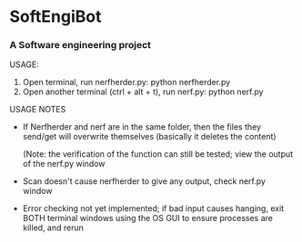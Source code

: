 # SoftEngiBot

### A Software engineering project

USAGE:
1. Open terminal, run nerfherder.py:
	python nerfherder.py
2. Open another terminal (ctrl + alt + t), run nerf.py:
	python nerf.py


USAGE NOTES
* If Nerfherder and nerf are in the same folder, then the files they send/get will overwrite themselves
(basically it deletes the content)

	(Note: the verification of the function can still be tested; view the output of the nerf.py window


* Scan doesn't cause nerfherder to give any output, check nerf.py window


* Error checking not yet implemented; if bad input causes hanging, exit BOTH terminal windows using the OS GUI to ensure processes are killed, and rerun
